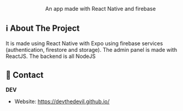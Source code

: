 

<!-- PROJECT LOGO -->


  

  <p align="center">
    An app made with React Native and firebase
    
  </p>


<!-- ABOUT THE PROJECT -->

## ℹ️ About The Project


It is made using React Native with Expo using firebase services (authentication, firestore and storage).
The admin panel is made with ReactJS.
The backend is all NodeJS






<!-- CONTACT -->

## 👤 Contact 

**DEV**

- Website: https://devthedevil.github.io/

